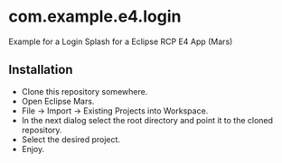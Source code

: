 # com.example.e4.login
Example for a Login Splash for a Eclipse RCP E4 App (Mars)

## Installation
* Clone this repository somewhere.
* Open Eclipse Mars.
* File -> Import -> Existing Projects into Workspace.
* In the next dialog select the root directory and point it to the cloned repository.
* Select the desired project.
* Enjoy.
